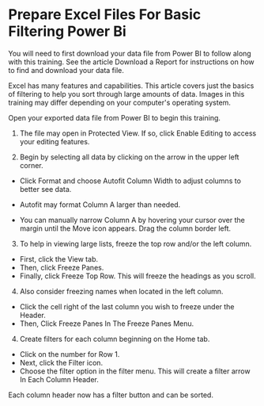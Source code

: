 # Prepare Excel Files For Basic Filtering Power Bi

You will need to first download your data file from Power BI to follow along with this training. See the article Download a Report for instructions on how to find and download your data file.

Excel has many features and capabilities. This article covers just the basics of filtering to help you sort through large amounts of data. Images in this training may differ depending on your computer's operating system.

Open your exported data file from Power BI to begin this training.

1. The file may open in Protected View. If so, click Enable Editing to access your editing features.

2. Begin by selecting all data by clicking on the arrow in the upper left corner.

- Click Format and choose Autofit Column Width to adjust columns to better see data.

- Autofit may format Column A larger than needed.
- You can manually narrow Column A by hovering your cursor over the margin until the Move icon appears. Drag the column border left.

3. To help in viewing large lists, freeze the top row and/or the left column.
- First, click the View tab.
- Then, click Freeze Panes.
- Finally, click Freeze Top Row. This will freeze the headings as you scroll.

4. Also consider freezing names when located in the left column.
- Click the cell right of the last column you wish to freeze under the Header.
- Then, Click Freeze Panes In The Freeze Panes Menu.

4. Create filters for each column beginning on the Home tab.
- Click on the number for Row 1.
- Next, click the Filter icon.
- Choose the filter option in the filter menu. This will create a filter arrow In Each Column Header.

Each column header now has a filter button and can be sorted.

